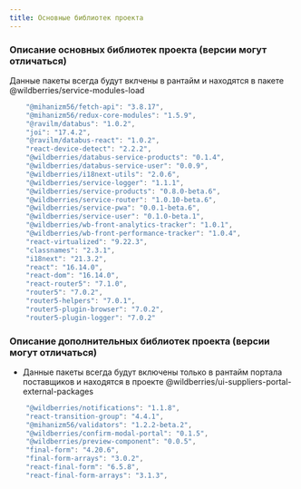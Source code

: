 ```yaml
---
title: Основные библиотек проекта
---
```


### Описание основных библиотек проекта (версии могут отличаться)
Данные пакеты всегда будут вклчены в рантайм и находятся в пакете @wildberries/service-modules-load
```javascript
    "@mihanizm56/fetch-api": "3.8.17",
    "@mihanizm56/redux-core-modules": "1.5.9",
    "@ravilm/databus": "1.0.2",
    "joi": "17.4.2",
    "@ravilm/databus-react": "1.0.2",
    "react-device-detect": "2.2.2",
    "@wildberries/databus-service-products": "0.1.4",
    "@wildberries/databus-service-user": "0.0.9",
    "@wildberries/i18next-utils": "2.0.6",
    "@wildberries/service-logger": "1.1.1",
    "@wildberries/service-products": "0.8.0-beta.6",
    "@wildberries/service-router": "1.0.10-beta.6",
    "@wildberries/service-pwa": "0.0.1-beta.6",
    "@wildberries/service-user": "0.1.0-beta.1",
    "@wildberries/wb-front-analytics-tracker": "1.0.1",
    "@wildberries/wb-front-performance-tracker": "1.0.4",
    "react-virtualized": "9.22.3",
    "classnames": "2.3.1",
    "i18next": "21.3.2",
    "react": "16.14.0",
    "react-dom": "16.14.0",
    "react-router5": "7.1.0",
    "router5": "7.0.2",
    "router5-helpers": "7.0.1",
    "router5-plugin-browser": "7.0.2",
    "router5-plugin-logger": "7.0.2"
```


### Описание дополнительных библиотек проекта (версии могут отличаться)

- Данные пакеты всегда будут включены только в рантайм портала поставщиков и находятся в проекте @wildberries/ui-suppliers-portal-external-packages

```javascript
    "@wildberries/notifications": "1.1.8",
    "react-transition-group": "4.4.1",
    "@mihanizm56/validators": "1.2.2-beta.2",
    "@wildberries/confirm-modal-portal": "0.1.5",
    "@wildberries/preview-component": "0.0.5",
    "final-form": "4.20.6",
    "final-form-arrays": "3.0.2",
    "react-final-form": "6.5.8",
    "react-final-form-arrays": "3.1.3",
```
